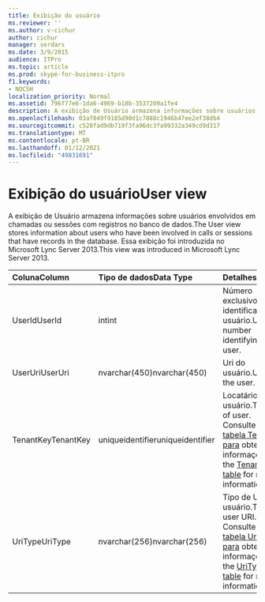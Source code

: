 ```yaml
---
title: Exibição do usuário
ms.reviewer: ''
ms.author: v-cichur
author: cichur
manager: serdars
ms.date: 3/9/2015
audience: ITPro
ms.topic: article
ms.prod: skype-for-business-itpro
f1.keywords:
- NOCSH
localization_priority: Normal
ms.assetid: 796f77e6-1da6-4969-b18b-3537209a1fe4
description: A exibição de Usuário armazena informações sobre usuários envolvidos em chamadas ou sessões com registros no banco de dados. Essa exibição foi introduzida no Microsoft Lync Server 2013.
ms.openlocfilehash: 03af849f9185d90d1c7888c1946b47ee2ef38db4
ms.sourcegitcommit: c528fad9db719f3fa96dc3fa99332a349cd9d317
ms.translationtype: MT
ms.contentlocale: pt-BR
ms.lasthandoff: 01/12/2021
ms.locfileid: "49831691"
---
```

# <a name="user-view"></a><span data-ttu-id="2a4e2-104">Exibição do usuário</span><span class="sxs-lookup"><span data-stu-id="2a4e2-104">User view</span></span>
 
<span data-ttu-id="2a4e2-105">A exibição de Usuário armazena informações sobre usuários envolvidos em chamadas ou sessões com registros no banco de dados.</span><span class="sxs-lookup"><span data-stu-id="2a4e2-105">The User view stores information about users who have been involved in calls or sessions that have records in the database.</span></span> <span data-ttu-id="2a4e2-106">Essa exibição foi introduzida no Microsoft Lync Server 2013.</span><span class="sxs-lookup"><span data-stu-id="2a4e2-106">This view was introduced in Microsoft Lync Server 2013.</span></span>
  
|<span data-ttu-id="2a4e2-107">**Coluna**</span><span class="sxs-lookup"><span data-stu-id="2a4e2-107">**Column**</span></span>|<span data-ttu-id="2a4e2-108">**Tipo de dados**</span><span class="sxs-lookup"><span data-stu-id="2a4e2-108">**Data Type**</span></span>|<span data-ttu-id="2a4e2-109">**Detalhes**</span><span class="sxs-lookup"><span data-stu-id="2a4e2-109">**Details**</span></span>|
|:-----|:-----|:-----|
|<span data-ttu-id="2a4e2-110">UserId</span><span class="sxs-lookup"><span data-stu-id="2a4e2-110">UserId</span></span>  <br/> |<span data-ttu-id="2a4e2-111">int</span><span class="sxs-lookup"><span data-stu-id="2a4e2-111">int</span></span>  <br/> |<span data-ttu-id="2a4e2-112">Número exclusivo que identifica este usuário.</span><span class="sxs-lookup"><span data-stu-id="2a4e2-112">Unique number identifying this user.</span></span>  <br/> |
|<span data-ttu-id="2a4e2-113">UserUri</span><span class="sxs-lookup"><span data-stu-id="2a4e2-113">UserUri</span></span>  <br/> |<span data-ttu-id="2a4e2-114">nvarchar(450)</span><span class="sxs-lookup"><span data-stu-id="2a4e2-114">nvarchar(450)</span></span>  <br/> |<span data-ttu-id="2a4e2-115">Uri do usuário.</span><span class="sxs-lookup"><span data-stu-id="2a4e2-115">Uri of the user.</span></span>  <br/> |
|<span data-ttu-id="2a4e2-116">TenantKey</span><span class="sxs-lookup"><span data-stu-id="2a4e2-116">TenantKey</span></span>  <br/> |<span data-ttu-id="2a4e2-117">uniqueidentifier</span><span class="sxs-lookup"><span data-stu-id="2a4e2-117">uniqueidentifier</span></span>  <br/> |<span data-ttu-id="2a4e2-118">Locatário do usuário.</span><span class="sxs-lookup"><span data-stu-id="2a4e2-118">Tenant of user.</span></span> <span data-ttu-id="2a4e2-119">Consulte a [tabela Tenants para](tenants.md) obter mais informações.</span><span class="sxs-lookup"><span data-stu-id="2a4e2-119">See the [Tenants table](tenants.md) for more information.</span></span> <br/> |
|<span data-ttu-id="2a4e2-120">UriType</span><span class="sxs-lookup"><span data-stu-id="2a4e2-120">UriType</span></span>  <br/> |<span data-ttu-id="2a4e2-121">nvarchar(256)</span><span class="sxs-lookup"><span data-stu-id="2a4e2-121">nvarchar(256)</span></span>  <br/> |<span data-ttu-id="2a4e2-122">Tipo de URI do usuário.</span><span class="sxs-lookup"><span data-stu-id="2a4e2-122">Type of user URI.</span></span> <span data-ttu-id="2a4e2-123">Consulte a [tabela UriTypes para](uritypes.md) obter mais informações.</span><span class="sxs-lookup"><span data-stu-id="2a4e2-123">See the [UriTypes table](uritypes.md) for more information.</span></span> <br/> |
   

